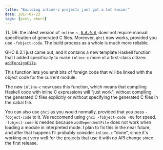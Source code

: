 ```yaml
---
title: "Building inline-c projects just got a lot easier"
date: 2017-07-23
tags: [post, short]
---
```


TL;DR: the latest version of `inline-c`,
[`0.6.0.0`](http://hackage.haskell.org/package/inline-c), does not
require manual specification of generated C files. Moreover, `ghci` now
works, provided you use `-fobject-code`. The build process as a whole is
much more reliable.

GHC 8.2.1 just came out, and it contains a new template Haskell function
that I added specifically to make `inline-c` more of a first-class
citizen:
[`addForeignFile`](http://hackage.haskell.org/package/template-haskell-2.12.0.0/docs/Language-Haskell-TH-Syntax.html#v:addForeignFile).

This function lets you emit bits of foreign code that will be linked
with the object code for the current module.

The new `inline-c` now uses this function, which means that compiling
Haskell code with inline C expressions will "just work", without
compiling the generated C files explicitly or without specifying the
generated C files in the cabal file.

You can also use `ghci` as you would normally, provided that you pass
`-fobject-code` to it. We reccomend using `ghci -fobject-code -O0` for
speed. `-fobject-code` is needed because `addDependentFile` does not
work when loading a module in interpreted mode. I plan to fix this in
the near future, and after that happens I'll probably consider
`inline-c` "done", since it's working out very well for the projects
that use it with no API change since the first release.
